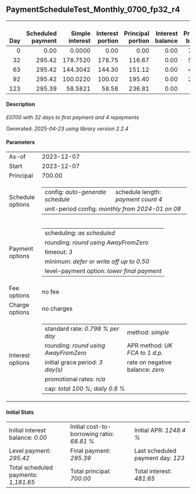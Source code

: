 <h2>PaymentScheduleTest_Monthly_0700_fp32_r4</h2>
<table>
    <thead style="vertical-align: bottom;">
        <th style="text-align: right;">Day</th>
        <th style="text-align: right;">Scheduled payment</th>
        <th style="text-align: right;">Simple interest</th>
        <th style="text-align: right;">Interest portion</th>
        <th style="text-align: right;">Principal portion</th>
        <th style="text-align: right;">Interest balance</th>
        <th style="text-align: right;">Principal balance</th>
        <th style="text-align: right;">Total simple interest</th>
        <th style="text-align: right;">Total interest</th>
        <th style="text-align: right;">Total principal</th>
    </thead>
    <tr style="text-align: right;">
        <td class="ci00">0</td>
        <td class="ci01" style="white-space: nowrap;">0.00</td>
        <td class="ci02">0.0000</td>
        <td class="ci03">0.00</td>
        <td class="ci04">0.00</td>
        <td class="ci05">0.00</td>
        <td class="ci06">700.00</td>
        <td class="ci07">0.0000</td>
        <td class="ci08">0.00</td>
        <td class="ci09">0.00</td>
    </tr>
    <tr style="text-align: right;">
        <td class="ci00">32</td>
        <td class="ci01" style="white-space: nowrap;">295.42</td>
        <td class="ci02">178.7520</td>
        <td class="ci03">178.75</td>
        <td class="ci04">116.67</td>
        <td class="ci05">0.00</td>
        <td class="ci06">583.33</td>
        <td class="ci07">178.7520</td>
        <td class="ci08">178.75</td>
        <td class="ci09">116.67</td>
    </tr>
    <tr style="text-align: right;">
        <td class="ci00">63</td>
        <td class="ci01" style="white-space: nowrap;">295.42</td>
        <td class="ci02">144.3042</td>
        <td class="ci03">144.30</td>
        <td class="ci04">151.12</td>
        <td class="ci05">0.00</td>
        <td class="ci06">432.21</td>
        <td class="ci07">323.0562</td>
        <td class="ci08">323.05</td>
        <td class="ci09">267.79</td>
    </tr>
    <tr style="text-align: right;">
        <td class="ci00">92</td>
        <td class="ci01" style="white-space: nowrap;">295.42</td>
        <td class="ci02">100.0220</td>
        <td class="ci03">100.02</td>
        <td class="ci04">195.40</td>
        <td class="ci05">0.00</td>
        <td class="ci06">236.81</td>
        <td class="ci07">423.0782</td>
        <td class="ci08">423.07</td>
        <td class="ci09">463.19</td>
    </tr>
    <tr style="text-align: right;">
        <td class="ci00">123</td>
        <td class="ci01" style="white-space: nowrap;">295.39</td>
        <td class="ci02">58.5821</td>
        <td class="ci03">58.58</td>
        <td class="ci04">236.81</td>
        <td class="ci05">0.00</td>
        <td class="ci06">0.00</td>
        <td class="ci07">481.6603</td>
        <td class="ci08">481.65</td>
        <td class="ci09">700.00</td>
    </tr>
</table>
<h4>Description</h4>
<p><i>£0700 with 32 days to first payment and 4 repayments</i></p>
<p>Generated: <i>2025-04-23 using library version 2.2.4</i></p>
<h4>Parameters</h4>
<table>
    <tr>
        <td>As-of</td>
        <td>2023-12-07</td>
    </tr>
    <tr>
        <td>Start</td>
        <td>2023-12-07</td>
    </tr>
    <tr>
        <td>Principal</td>
        <td>700.00</td>
    </tr>
    <tr>
        <td>Schedule options</td>
        <td>
            <table>
                <tr>
                    <td>config: <i>auto-generate schedule</i></td>
                    <td>schedule length: <i><i>payment count</i> 4</i></td>
                </tr>
                <tr>
                    <td colspan="2" style="white-space: nowrap;">unit-period config: <i>monthly from 2024-01 on 08</i></td>
                </tr>
            </table>
        </td>
    </tr>
    <tr>
        <td>Payment options</td>
        <td>
            <table>
                <tr>
                    <td>scheduling: <i>as scheduled</i></td>
                </tr>
                <tr>
                    <td>rounding: <i>round using AwayFromZero</i></td>
                </tr>
                <tr>
                    <td>timeout: <i>3</i></td>
                </tr>
                <tr>
                    <td>minimum: <i>defer&nbsp;or&nbsp;write&nbsp;off&nbsp;up&nbsp;to&nbsp;0.50</i></td>
                </tr>
                <tr>
                    <td>level-payment option: <i>lower&nbsp;final&nbsp;payment</i></td>
                </tr>
            </table>
        </td>
    </tr>
    <tr>
        <td>Fee options</td>
        <td>no fee
        </td>
    </tr>
    <tr>
        <td>Charge options</td>
        <td>no charges
        </td>
    </tr>
    <tr>
        <td>Interest options</td>
        <td>
            <table>
                <tr>
                    <td>standard rate: <i>0.798 % per day</i></td>
                    <td>method: <i>simple</i></td>
                </tr>
                <tr>
                    <td>rounding: <i>round using AwayFromZero</i></td>
                    <td>APR method: <i>UK FCA to 1 d.p.</i></td>
                </tr>
                <tr>
                    <td>initial grace period: <i>3 day(s)</i></td>
                    <td>rate on negative balance: <i>zero</i></td>
                </tr>
                <tr>
                    <td colspan="2">promotional rates: <i><i>n/a</i></i></td>
                </tr>
                <tr>
                    <td colspan="2">cap: <i>total 100 %; daily 0.8 %</td>
                </tr>
            </table>
        </td>
    </tr>
</table>
<h4>Initial Stats</h4>
<table>
    <tr>
        <td>Initial interest balance: <i>0.00</i></td>
        <td>Initial cost-to-borrowing ratio: <i>68.81 %</i></td>
        <td>Initial APR: <i>1248.4 %</i></td>
    </tr>
    <tr>
        <td>Level payment: <i>295.42</i></td>
        <td>Final payment: <i>295.39</i></td>
        <td>Last scheduled payment day: <i>123</i></td>
    </tr>
    <tr>
        <td>Total scheduled payments: <i>1,181.65</i></td>
        <td>Total principal: <i>700.00</i></td>
        <td>Total interest: <i>481.65</i></td>
    </tr>
</table>
